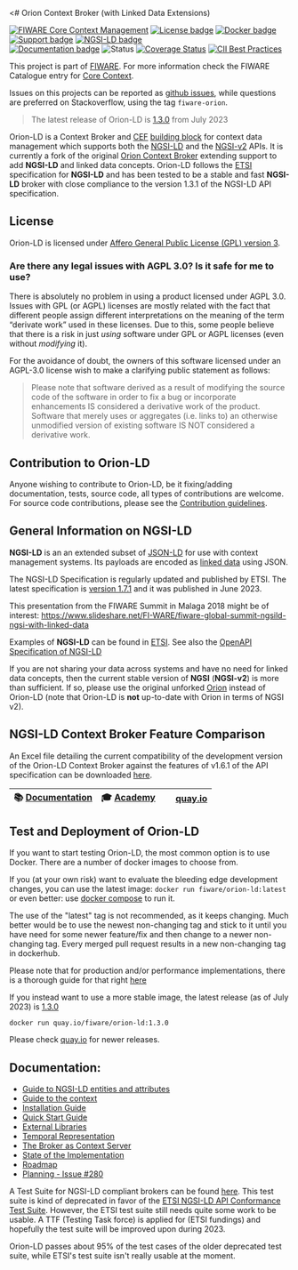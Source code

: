 <# Orion Context Broker (with Linked Data Extensions)

[![FIWARE Core Context Management](https://nexus.lab.fiware.org/repository/raw/public/badges/chapters/core.svg)](https://www.fiware.org/developers/catalogue/)
[![License badge](https://img.shields.io/github/license/FIWARE/context.Orion-LD.svg)](https://opensource.org/licenses/AGPL-3.0)
[![Docker badge](https://img.shields.io/badge/quay.io-fiware%2Forion--ld-grey?logo=red%20hat&labelColor=EE0000)](https://quay.io/repository/fiware/orion-ld)
[![Support badge](https://img.shields.io/badge/support-sof-yellowgreen.svg)](http://stackoverflow.com/questions/tagged/fiware-orion)
[![NGSI-LD badge](https://img.shields.io/badge/NGSI-LD-red.svg)](https://www.etsi.org/deliver/etsi_gs/CIM/001_099/009/01.06.01_60/gs_CIM009v010601p.pdf)
<br>
[![Documentation badge](https://readthedocs.org/projects/fiware-orion/badge/?version=latest)](http://fiware-orion-ld.readthedocs.io/en/latest/?badge=latest)
![Status](https://nexus.lab.fiware.org/static/badges/statuses/incubating.svg)
[![Coverage Status](https://coveralls.io/repos/github/FIWARE/context.Orion-LD/badge.svg?branch=develop)](https://coveralls.io/github/FIWARE/context.Orion-LD?branch=develop)
[![CII Best Practices](https://bestpractices.coreinfrastructure.org/projects/4800/badge)](https://bestpractices.coreinfrastructure.org/projects/4800)

This project is part of [FIWARE](https://www.fiware.org/). For more information check the FIWARE Catalogue entry for
[Core Context](https://github.com/Fiware/catalogue/tree/master/core).

Issues on this projects can be reported as [github issues](https://github.com/FIWARE/context.Orion-LD/issues),
while questions are preferred on Stackoverflow, using the tag `fiware-orion`.

> The latest release of Orion-LD is [1.3.0](https://github.com/FIWARE/context.Orion-LD/releases/tag/1.3.0) from July 2023

Orion-LD is a Context Broker and [CEF](https://ec.europa.eu/cefdigital/wiki/display/CEFDIGITAL/CEF+Digital+Home)
[building block](https://ec.europa.eu/cefdigital/wiki/display/CEFDIGITAL/What+is+a+building+Block) for context data
management which supports both the [NGSI-LD](https://en.wikipedia.org/wiki/NGSI-LD) and the
[NGSI-v2](https://fiware.github.io/specifications/OpenAPI/ngsiv2) APIs. It is currently a fork of the original
[Orion Context Broker](https://github.com/telefonicaid/fiware-orion) extending support to add **NGSI-LD** and linked
data concepts. Orion-LD follows the [ETSI](https://en.wikipedia.org/wiki/ETSI) specification for **NGSI-LD** and has
been tested to be a stable and fast **NGSI-LD** broker with close compliance to the version 1.3.1 of the NGSI-LD API
specification.


## License
Orion-LD is licensed under [Affero General Public License (GPL) version 3](./LICENSE).

### Are there any legal issues with AGPL 3.0? Is it safe for me to use?
There is absolutely no problem in using a product licensed under AGPL 3.0. Issues with GPL
(or AGPL) licenses are mostly related with the fact that different people assign different
interpretations on the meaning of the term “derivate work” used in these licenses. Due to this,
some people believe that there is a risk in just _using_ software under GPL or AGPL licenses
(even without _modifying_ it).

For the avoidance of doubt, the owners of this software licensed under an AGPL-3.0 license
wish to make a clarifying public statement as follows:

> Please note that software derived as a result of modifying the source code of the
> software in order to fix a bug or incorporate enhancements IS considered a derivative
> work of the product. Software that merely uses or aggregates (i.e. links to) an
> otherwise unmodified version of existing software IS NOT considered a derivative work.


## Contribution to Orion-LD
Anyone wishing to contribute to Orion-LD, be it fixing/adding documentation, tests, source code, all types of contributions are welcome.
For source code contributions, please see the [Contribution guidelines](doc/manuals/devel/contribution_guidelines.md).


## General Information on NGSI-LD
**NGSI-LD** is an an extended subset of [JSON-LD](https://en.wikipedia.org/wiki/JSON-LD) for use with context management systems.
Its payloads are encoded as [linked data](https://en.wikipedia.org/wiki/Linked_data) using JSON.

The NGSI-LD Specification is regularly updated and published by ETSI.
The latest specification is [version 1.7.1](https://www.etsi.org/deliver/etsi_gs/CIM/001_099/009/01.07.01_60/gs_CIM009v010701p.pdf)
and it was published in June 2023.

This presentation from the FIWARE Summit in Malaga 2018 might be of interest:
https://www.slideshare.net/FI-WARE/fiware-global-summit-ngsild-ngsi-with-linked-data

Examples of **NGSI-LD** can be found in [ETSI](https://forge.etsi.org/gitlab/NGSI-LD/NGSI-LD/tree/master/examples).
See also the [OpenAPI Specification of NGSI-LD](https://forge.etsi.org/swagger/ui/?url=https://forge.etsi.org/rep/NGSI-LD/NGSI-LD/-/raw/master/spec/updated/generated/full_api.json)

If you are not sharing your data across systems and have no need for linked data concepts, then the current stable
version of **NGSI** (**NGSI-v2**) is more than sufficient.
If so, please use the original unforked [Orion](https://github.com/telefonicaid/fiware-orion) instead of Orion-LD (note that Orion-LD is **not** up-to-date with Orion in terms of NGSI v2).


## NGSI-LD Context Broker Feature Comparison
An Excel file detailing the current compatibility of the development version of the Orion-LD Context Broker against the features of v1.6.1 of the API specification can be downloaded [here](https://docs.google.com/spreadsheets/d/18tq0_PZFl5WCfYUElcdI6M3Vlin4hP-M).

| :books: [Documentation](https://github.com/FIWARE/context.Orion-LD/tree/develop/doc/manuals-ld) | :mortar_board: [Academy](https://fiware-academy.readthedocs.io/en/latest/core/orion-ld) | <img style="height:1em" src="https://quay.io/static/img/quay_favicon.png"/> [quay.io](https://quay.io/repository/fiware/orion-ld) |
| ----------------------------------------------------------------------------------------------- | --------------------------------------------------------------------------------------- | --------------------------------------------------------------- |


## Test and Deployment of Orion-LD
If you want to start testing Orion-LD, the most common option is to use Docker.
There are a number of docker images to choose from.

If you (at your own risk) want to evaluate the bleeding edge development changes, you can use the latest image:
`docker run fiware/orion-ld:latest` or even better: use
[docker compose](https://github.com/FIWARE/context.Orion-LD/blob/develop/docker/docker-compose.yml) to run it.

The use of the "latest" tag is not recommended, as it keeps changing.
Much better would be to use the newest non-changing tag and stick to it until you have need for some newer feature/fix and then change to a newer non-changing tag.
Every merged pull request results in a new non-changing tag in dockerhub.

Please note that for production and/or performance implementations, there is a thorough guide for that right [here](https://github.com/FIWARE/load-tests)

If you instead want to use a more stable image, the latest release (as of July 2023) is
[1.3.0](https://github.com/FIWARE/context.Orion-LD/releases/tag/1.3.0)

```console
docker run quay.io/fiware/orion-ld:1.3.0
```

Please check [quay.io](https://quay.io/repository/fiware/orion-ld?tab=tags) for newer releases.

## Documentation:
-   [Guide to NGSI-LD entities and attributes](doc/manuals-ld/entities-and-attributes.md)
-   [Guide to the context](doc/manuals-ld/the-context.md)
-   [Installation Guide](doc/manuals-ld/installation-guide.md)
-   [Quick Start Guide](doc/manuals-ld/quick-start-guide.md)
-   [External Libraries](doc/manuals-ld/external-libraries.md)
-   [Temporal Representation](doc/manuals-ld/troe.md)
-   [The Broker as Context Server](doc/manuals-ld/contextServer.md)
-   [State of the Implementation](doc/manuals-ld/implementationState.md)
-   [Roadmap](roadmap.md)
-   [Planning - Issue #280](https://github.com/FIWARE/context.Orion-LD/issues/280)

A Test Suite for NGSI-LD compliant brokers can be found [here](https://github.com/fiware/NGSI-LD_Tests).
This test suite is kind of deprecated in favor of the [ETSI NGSI-LD API Conformance Test Suite](https://forge.etsi.org/rep/cim/ngsi-ld-test-suite).
However, the ETSI test suite still needs quite some work to be usable.
A TTF (Testing Task force) is applied for (ETSI fundings) and hopefully the test suite will be improved upon during 2023.

Orion-LD passes about 95% of the test cases of the older deprecated test suite, while ETSI's test suite isn't really usable at the moment.
